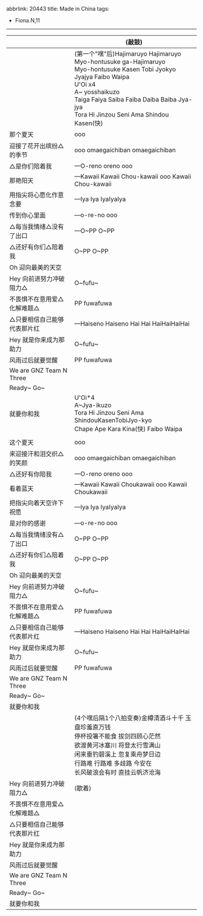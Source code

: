 abbrlink: 20443
title: Made in China
tags:
  - Fiona.N,11
---
|      |(敲鼓)|
|--|--|
|      |(第一个"嘿"后)Hajimaruyo Hajimaruyo<br>Myo-hontusuke ga-Hajimaruyo<br>Myo-hontusuke Kasen Tobi Jyokyo<br>Jyajya Faibo Waipa<br>U'Oi x4<br>A~ yosshaikuzo<br>Taiga Faiya Saiba Faiba Daiba Baiba Jya-jya<br>Tora Hi Jinzou Seni Ama Shindou Kasen(快)|
|那个夏天|ooo|
|迎接了花开出缤纷△的季节|ooo omaegaichiban omaegaichiban |
|△是你们陪着我|—O-reno oreno ooo|
|那艳阳天|—Kawaii Kawaii Chou-kawaii ooo Kawaii Chou-kawaii|
|用指尖将心愿化作意念要|—Iya Iya IyaIyaIya|
|传到你心里面|—o-re-no ooo|
|△每当我情绪△没有了出口|—O~PP O~PP|
|△还好有你们△陪着我|O~PP O~PP|
|Oh 迎向最美的天空|      |
|Hey 向前进努力冲破阻力△|O~fufu~|
|不畏惧不在意用爱△化解难题△|PP fuwafuwa|
|△只要相信自己能够代表那片红|—Haiseno Haiseno Hai Hai HaiHaiHaiHai|
|Hey 就是你来成为那助力|O~fufu~|
|风雨过后就要觉醒|PP fuwafuwa|
|We are GNZ Team N Three|      |
|Ready~ Go~|      |
|就要你和我|U'Oi*4<br>A~Jya-ikuzo<br>Tora Hi Jinzou Seni Ama ShindouKasenTobiJyo-kyo<br>Chape Ape Kara Kina(快) Faibo Waipa|
|      |      |
|这个夏天|ooo|
|来迎接汗和泪交织△的笑颜|ooo omaegaichiban omaegaichiban |
|△还好有你陪我|—O-reno oreno ooo|
|看着蓝天|—Kawaii Kawaii Choukawaii ooo Kawaii Choukawaii|
|把指尖向着天空许下祝愿|—Iya Iya IyaIyaIya|
|是对你的感谢|—o-re-no ooo|
|△每当我情绪没有△了出口|O~PP O~PP|
|△还好有你们△陪着我|O~PP O~PP|
|Oh 迎向最美的天空|      |
|Hey 向前进努力冲破阻力△|O~fufu~|
|不畏惧不在意用爱△化解难题△|PP fuwafuwa|
|△只要相信自己能够代表那片红|—Haiseno Haiseno Hai Hai HaiHaiHaiHai|
|Hey 就是你来成为那助力|O~fufu~|
|风雨过后就要觉醒|PP fuwafuwa|
|We are GNZ Team N Three|      |
|Ready~ Go~|      |
|就要你和我|      |
|      |(4个嘿后隔1个八拍变奏)金樽清酒斗十千 玉盘珍羞直万钱<br>停杯投箸不能食 拔剑四顾心茫然<br>欲渡黄河冰塞川 将登太行雪满山<br>闲来垂钓碧溪上 忽复乘舟梦日边<br>行路难 行路难 多歧路 今安在<br>长风破浪会有时 直挂云帆济沧海|
|Hey 向前进努力冲破阻力△|(歇着)|
|不畏惧不在意用爱△化解难题△|      |
|△只要相信自己能够代表那片红|      |
|Hey 就是你来成为那助力|      |
|风雨过后就要觉醒|      |
|We are GNZ Team N Three|      |
|Ready~ Go~|      |
|就要你和我|      |